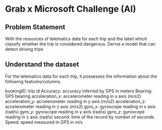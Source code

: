 # Grab x Microsoft Challenge (AI)


## Problem Statement 

With the resources of telematics data for each trip and the label which classify whether the trip is considered dangerous. Derive a model that can detect driving trips 

## Understand the dataset

For the telematics data for each trip, it possesses the information about the following features/columns.

bookingID: trip id
Accuracy: accuracy inferred by GPS in meters
Bearing: GPS bearing
acceleration_x: accelerometer reading in x axis (m/s2)
acceleration_y: accelerometer reading in y axis (m/s2)
acceleration_z: accelerometer reading in z axis (m/s2)
gyro_x: gyroscope reading in x axis (rad/s)
gyro_y: gyroscope reading in y axis (rad/s)
gyro_z: gyroscope reading in z axis (rad/s)
second: time of the record by number of seconds
Speed: speed measured in GPS in m/s  

